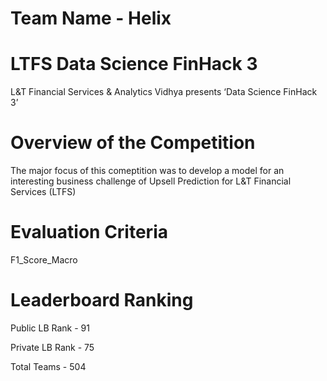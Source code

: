 # Team Name - Helix

# LTFS Data Science FinHack 3

L&T Financial Services & Analytics Vidhya presents ‘Data Science FinHack 3’

# Overview of the Competition

The major focus of this comeptition was to develop a model for an interesting business challenge of Upsell Prediction for L&T Financial Services (LTFS)

# Evaluation Criteria

F1_Score_Macro

# Leaderboard Ranking

Public LB Rank - 91

Private LB Rank - 75

Total Teams - 504
